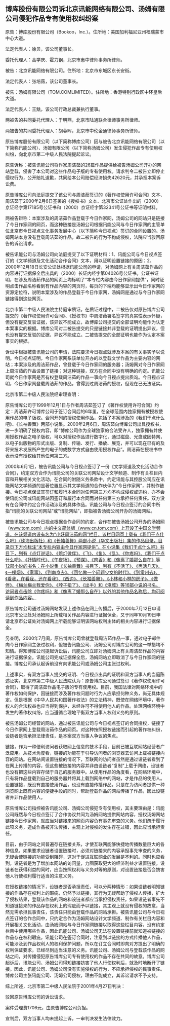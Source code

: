 ## 博库股份有限公司诉北京讯能网络有限公司、汤姆有限公司侵犯作品专有使用权纠纷案

原告：博库股份有限公司（Bookoo，Inc.）。住所地：美国加利福尼亚州福瑞蒙市中心大道。

法定代表人：徐贝，该公司董事长。

委托代理人：高学庆、霍力钢，北京市惠中律师事务所律师。

被告：北京讯能网络有限公司。住所地：北京市东城区东长安街。

法定代表人：张培薇，该公司董事长。

被告：汤姆有限公司（TOM.COMLIMITED）。住所地：香港特别行政区中环皇后大道。

法定代表人：王兟，该公司行政总裁兼执行董事。

两被告的共同委托代理人：于明燕，北京市陆通联合律师事务所律师。

两被告的共同委托代理人：胡蓉晖，北京市中伦金通律师事务所律师。

原告博库股份有限公司（以下简称博库公司）因与被告北京讯能网络有限公司（以下简称讯能公司）、汤姆有限公司（以下简称汤姆公司）发生侵犯作品专有使用权纠纷，向北京市第二中级人民法院提起诉讼。

原告诉称：被告讯能公司将作家周洁茹的26篇作品提供给被告汤姆公司开办的网站登载，侵害了本公司对这些作品电子版的专有使用权。请求判令二被告立即停止侵权行为，公开赔礼道歉，共同给本公司赔偿经济损失42620元，并承担本案诉讼费。

原告博库公司向法庭提交了该公司与周洁茹签订的《著作权使用许可合同》文本、周洁茹于2000年2月6日签署的《授权书》文本、北京市公证处作出的（2000）京证经字第17185号公证书和（2000）京证经字第32341号公证书等证明材料。

两被告辩称：本案涉及的周洁茹作品登载于今日作家网，汤姆公司的网站只是链接了今日作家网的网页，而这种链接是汤姆公司根据讯能公司与今日作家网的主管单位北京市今日视点文化事务发展中心（以下简称今日视点）签订的合同设置的。汤姆网站本身没有登载周洁茹的作品，故二被告的行为不构成侵权，法院应当驳回原告的诉讼请求。

被告讯能公司与汤姆公司向法庭提交了以下证明材料：1、讯能公司与今日视点签订的《文学频道及文化活动合作合同》文本，用以证明设置链接的原因；2、2000年12月18日长安公证处根据讯能公司的申请，对汤姆网上有关周洁茹作品的内容进行证据保全后出具的（2000）长证内经字第04026号公证书。公证书证明，在涉及周洁茹作品的网页上均标明了“本专栏内容由今日作家网提供”，同时证明点击作品名称看到有作品内容的网页时，每页的下端均能够显示出今日作家网的资源定位符，说明本案涉及的作品登载于今日作家网，汤姆网是通过与今日作家网链接得到这些网页。

北京市第二中级人民法院主持庭审质证。在质证过程中，二被告仅对原告博库公司提交的《著作权使用许可合同》、《授权书》中周洁茹署名签字的真实性表示怀疑，但没有提交反驳证据，该异议不能成立，故博库公司提交的全部证明均能作为认定本案事实的根据。博库公司对二被告提交的只是链接并非登载的证明提出异议，但也没有提交反驳的证据，异议不能成立。二被告提交的全部证明也能作为认定本案事实的根据。

诉讼中根据被告讯能公司的申请，法院要求今日视点就涉及本案的有关事实予以说明。今日视点证明，今日作家网系该单位开办的以登载文学作品为主要内容的网站；本案涉及的周洁茹作品，曾登载于今日作家网的服务器；汤姆网对今日作家网上周洁茹的作品设置了链接；对这种链接，双方在合同中没有明确的约定。讯能公司就今日作家网是否有权登载周洁茹的作品一事向今日视点提出质询。今日视点证明，今日作家网登载周洁茹的作品，曾得到过周洁茹的授权，但现在已无法证实。

北京市第二中级人民法院经审理查明：

原告博库公司于1999年12月1日与作者周洁茹签订了《著作权使用许可合同》约定：周洁茹许可博库公司于签订合同后的6年里，在全球范围内独家拥有被授权使用作品的电子版权。合同开列的授权使用作品，包括了本案涉及的《我们干点什么吧》、《长袖善舞》两部小说集。2000年2月6日，周洁茹向博库公司出具授权书，进一步明确了授权内容，即“博库公司作为全球独家的合法受许人，独家拥有并使用授权作品之电子版权，可以对授权作品进行数字化，通过磁盘、光盘或因特网，以电子出版物的形式出版、复制、传输、发行、播放、展览，并可以现在已有的及将来技术发展所产生的电子的或数字方式自由使用授权作品”。周洁茹在授权书中表示没有授权给其他任何第三方。

2000年6月1日，被告讯能公司与今日视点签订了一份《文学频道及文化活动合作合同》，约定双方合作为讯能公司的关联公司网站设计文学频道、制作有关栏目内容和开展相关文化活动。在合同的附随义务条款中，约定讯能与其控股公司应在讯能网站文学频道的显著位置显示其文学频道的合作伙伴为“今日作家网”，并制作链接。今日视点保证其签订和履行本合同对任何第三方均不构成侵权或违约，亦不会使讯能公司或讯能网站因签订和履行本合同而对任何第三方承担任何责任。双方没有在合同中约定合作活动涉及的具体作品。讯能公司与今日视点签订的合同中所指“讯能的关联公司网站”或“讯能网站”，即指被告汤姆公司开办的汤姆网站。

被告讯能公司与今日视点根据合作合同的约定，合作在被告汤姆公司开办的汤姆网（www.tom.com）内的中文简体版（www.cn.tom.com）上开设了中国文学频道，在该频道内设有名为“小妖周洁茹的网”栏目，该栏目网页上载有《我们干点什么吧》（珠海出版社）和《长袖善舞》两部小说（华文出版社）集的作品目录，目录页下方均标注“本专栏内容由今日作家网提供”。在小说集《我们干点什么吧》书目下，列有《点灯说话》、《熄灯做伴》、《飞》、《鱼》、《乱》、《你疼吗》、《我们干点什么吧》、《抒情时代》、《午夜场》、《预谋》、《肉香》和《像离了婚那么自在》等12部小说的书名；在小说集《长袖善舞》书目下，列有《不活了》、《再活几天》、《一棵烟》、《家事》、《到南京去》、《回忆做一个问题少女的时代》、《到常州去》、《看我，在看我，还在看我》、《西边》、《长袖善舞》、《小林和小林的房子》、《做伴》、《梅兰梅兰我爱你》、《脖子扭了》、《出手》和《淹城》等16部小说的书名。访问者点击除《你疼吗》和《像离了婚那么自在》以外的其他作品名称后，均可阅读到作品内容。

原告博库公司通过汤姆网站发现上述作品在网上传播后，于2000年7月12日申请北京市公证处对汤姆网上所载相关作品内容进行证据保全，又于同年10月19日申请北京市公证处对汤姆网上所载能够证明该网站权利主体的相关内容进行证据保全。

另查明，2000年7月间，原告博库公司曾就登载周洁茹作品一事，通过电子邮件向今日作家网主张过权利，但被告讯能公司、汤姆公司对博库公司的这一举措均不知情。得知博库公司提起诉讼后，讯能公司立即对汤姆网上有关周洁茹作品的内容进行证据保全。讯能公司完成证据保全后，汤姆网站立即取消了与今日作家网的链接。博库公司承认起诉前没有向讯能公司或汤姆公司主张过权利。

上述事实，有双方当事人提交的证明、今日视点出具的证明和双方当事人的当庭陈述证实。北京市第二中级人民法院认为：原告博库公司通过签订《著作权使用许可合同》，取得了周洁茹作品电子版的专有使用权。目前，我国法律对网络环境中的著作权如何保护，因链接而涉及著作权问题时行为人应承担何种义务，尚无具体规定。但是根据《中华人民共和国著作权法》的立法精神，既使在网络环境中，著作权人的合法权益也应当得到保护，未经许可不得使用他人的作品。处理网络环境中发生的著作权纠纷，应当遵循合理地平衡双方当事人权利义务的原则。

被告汤姆公司经营的网站，通过被告讯能公司与今日视点签订的合同授权，链接了今日作家网上登载周洁茹作品的网页。对这种按照授权链接而引起的著作权纠纷，设链者是否承担法律责任，是本案双方当事人争议的焦点。

链接，作为一种便利访问者获取网上信息的技术手段，目前已被互联网站经营者广泛应用。从技术角度看，链接的功能在于引导访问者的浏览器去访问上载被链接内容的网站。在网站间设置链接的情况下，互联网的访问者虽然是通过设链者看到了在网上传播的内容，但这些被链接的内容并非由设链者“复制”上载于网络，设链者也没有把这些内容存储于自己的服务器中。从使用作品的角度看，在网络环境中，只有将作品登载到自己的服务器并将其上载到网络中的网站，才是作品的使用人。设置链接，既没有直接使用作品，也没有直接传播作品，只是在为访问者提供一种浏览网上既有内容的便捷手段的同时，帮助登载作品的网站传播了作品，因此设链者并非作品使用人。

原告博库公司指控被告讯能公司、汤姆公司侵犯专有使用权，其主要理由是：讯能公司既然与今日视点签订了合作协议共同为汤姆网站提供网站内容，授权汤姆网站链接今日作家网，就应当对链接来的网页内容负有事先审查的义务。他们疏于履行此项义务，造成作品被非法传播，主观上对侵权的发生存在过错，因此应当承担责任。

目前，由于网站之间普遍存在链接关系，才使互联网能够快捷地传播数量巨大的各种信息。如果要求设链者设置链接时，必须对链接来的内容承担事先审查的义务，无疑会使链接的功能受到阻碍，这对于促进互联网业的发展是不利的。同时也应看到，设链者是为了增加本网站的访问量，力图获取更大的经济利益才设置链接。设链者在获得利益的同时，应当按照权利与义务对等的原则，对设置链接是否会妨害他人行使权利履行适当的注意义务。

在授权链接的情况下，设链者是否承担责任，可以分两种情形：如果设链者明知链接的作品存在权利上的瑕疵，仍然予以链接，其行为无疑帮助了侵权人传播，扩大了侵权结果，登载该作品的网站和设链者都应当承担侵权责任。如果设链者事先不知道链接来的作品存在权利上的瑕疵而予以链接，其主观上就没有侵权的故意，当然无需承担民事责任，该责任只能由登载作品的网站承担。被告讯能公司与今日视点签订的合作合同中，只约定合作为汤姆网站设计文学频道、制作有关栏目内容和开展相关文化活动，由汤姆网站与今日作家网链接以取得这些栏目内容，没有约定栏目中使用哪些作品，因此讯能公司、汤姆公司无法在设置链接前就知道被链接的作品存在权利瑕疵。讯能公司在签订合同时，注意到以链接的方式传播他人作品，可能涉及到作品权利人的权利保护问题，所以在订立合同时即向对方提出了明确的权利保证要求，已经尽到适当注意的义务。讯能公司、汤姆公司与登载该作品的网站之间，对传播侵犯原告博库公司专有使用权的作品不存在共同的故意。博库公司起诉后，讯能公司、汤姆公司得知链接妨害了他人行使权利后，就及时地断开了链接。因此，讯能公司、汤姆公司没有实施侵权的行为，不应承担侵权的民事责任。博库公司主张讯能公司、汤姆公司侵权，理由不能成立，其诉讼请求不予支持。

综上所述，北京市第二中级人民法院于2001年4月27日判决：

驳回原告博库公司的诉讼请求。

案件受理费1706元，由原告博库公司负担。

宣判后，双方当事人均未提起上诉，一审判决发生法律效力。


